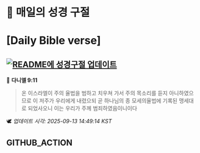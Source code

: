 # 🙏 매일의 성경 구절
# [Daily Bible verse]
## [![README에 성경구절 업데이트](https://github.com/DONGSUKA/first_test/actions/workflows/update-readme-bible.yml/badge.svg)](https://github.com/DONGSUKA/first_test/actions/workflows/update-readme-bible.yml)
<!-- START_BIBLE_VERSE -->
📖 **다니엘 9:11**
> 온 이스라엘이 주의 율법을 범하고 치우쳐 가서 주의 목소리를 듣지 아니하였으므로 이 저주가 우리에게 내렸으되 곧 하나님의 종 모세의율법에 기록된 맹세대로 되었사오니 이는 우리가 주께 범죄하였음이니이다

🕊️ _업데이트 시각: 2025-09-13 14:49:14 KST_
  <!-- END_BIBLE_VERSE -->
## GITHUB_ACTION
